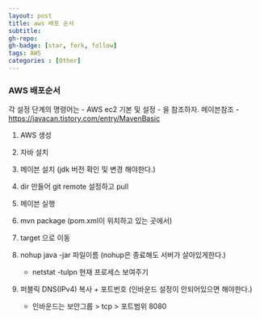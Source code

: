 ```yaml
---
layout: post
title: aws 배포 순서
subtitle: 
gh-repo: 
gh-badge: [star, fork, follow]
tags: AWS
categories : [Other]
---
```


### AWS 배포순서

각 설정 단계의 명령어는 - AWS ec2 기본 및 설정 - 을 참조하자.
메이븐참조 - https://javacan.tistory.com/entry/MavenBasic

1. AWS 생성
2. 자바 설치
3. 메이븐 설치 (jdk 버전 확인 및 변경 해야한다.)
4. dir 만들어 git remote 설정하고 pull
5. 메이븐 실행
6. mvn package (pom.xml이 위치하고 있는 곳에서)
7. target 으로 이동
8. nohup java -jar 파일이름 (nohup은 종료해도 서버가 살아있게한다.)
    - netstat -tulpn 현재 프로세스 보여주기

9. 퍼블릭 DNS(IPv4) 복사 + 포트번호 (인바운드 설정이 안되어있으면 해야한다.)
    - 인바운드는 보안그룹 > tcp > 포트범위 8080